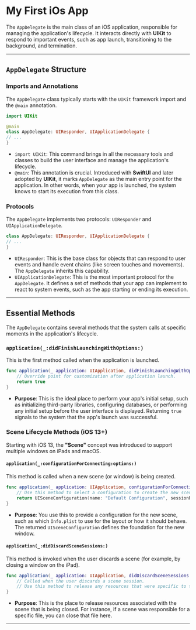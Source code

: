 # My First iOs App

The `AppDelegate` is the main class of an iOS application, responsible for managing the application's lifecycle. It interacts directly with **UIKit** to respond to important events, such as app launch, transitioning to the background, and termination.

-----

## `AppDelegate` Structure

### Imports and Annotations

The `AppDelegate` class typically starts with the `UIKit` framework import and the `@main` annotation.

```swift
import UIKit

@main
class AppDelegate: UIResponder, UIApplicationDelegate {
// ...
}
```

  * `import UIKit`: This command brings in all the necessary tools and classes to build the user interface and manage the application's lifecycle.
  * `@main`: This annotation is crucial. Introduced with **SwiftUI** and later adopted by **UIKit**, it marks `AppDelegate` as the main entry point for the application. In other words, when your app is launched, the system knows to start its execution from this class.

### Protocols

The `AppDelegate` implements two protocols: `UIResponder` and `UIApplicationDelegate`.

```swift
class AppDelegate: UIResponder, UIApplicationDelegate {
// ...
}
```

  * `UIResponder`: This is the base class for objects that can respond to user events and handle event chains (like screen touches and movements). The `AppDelegate` inherits this capability.
  * `UIApplicationDelegate`: This is the most important protocol for the `AppDelegate`. It defines a set of methods that your app can implement to react to system events, such as the app starting or ending its execution.

-----

## Essential Methods

The `AppDelegate` contains several methods that the system calls at specific moments in the application's lifecycle.

### `application(_:didFinishLaunchingWithOptions:)`

This is the first method called when the application is launched.

```swift
func application(_ application: UIApplication, didFinishLaunchingWithOptions launchOptions: [UIApplication.LaunchOptionsKey: Any]?) -> Bool {
    // Override point for customization after application launch.
    return true
}
```

  * **Purpose**: This is the ideal place to perform your app's initial setup, such as initializing third-party libraries, configuring databases, or performing any initial setup before the user interface is displayed. Returning `true` signals to the system that the app's launch was successful.

### Scene Lifecycle Methods (iOS 13+)

Starting with iOS 13, the **"Scene"** concept was introduced to support multiple windows on iPads and macOS.

#### `application(_:configurationForConnecting:options:)`

This method is called when a new scene (or window) is being created.

```swift
func application(_ application: UIApplication, configurationForConnecting connectingSceneSession: UISceneSession, options: UIScene.ConnectionOptions) -> UISceneConfiguration {
    // Use this method to select a configuration to create the new scene with.
    return UISceneConfiguration(name: "Default Configuration", sessionRole: connectingSceneSession.role)
}
```

  * **Purpose**: You use this to provide a configuration for the new scene, such as which `Info.plist` to use for the layout or how it should behave. The returned `UISceneConfiguration` defines the foundation for the new window.

#### `application(_:didDiscardSceneSessions:)`

This method is invoked when the user discards a scene (for example, by closing a window on the iPad).

```swift
func application(_ application: UIApplication, didDiscardSceneSessions sceneSessions: Set<UISceneSession>) {
    // Called when the user discards a scene session.
    // Use this method to release any resources that were specific to the discarded scenes, as they will not return.
}
```

  * **Purpose**: This is the place to release resources associated with the scene that is being closed. For instance, if a scene was responsible for a specific file, you can close that file here.

---